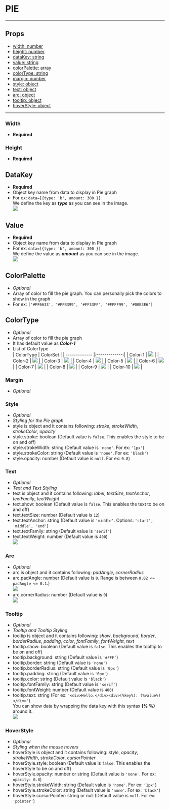 # PIE

---

## Props

- [width: number](#width)
- [height: number](#height)
- [dataKey: string](#datakey)
- [value: string](#value)
- [colorPalette: array](#colorpalette)
- [colorType: string](#colortype)
- [margin: number](#margin)
- [style: object](#style)
- [text: object](#text)
- [arc: object](#arc)
- [tooltip: object](#tooltip)
- [hoverStyle: object](#hoverstyle)

---

### Width

- **Required**

### Height

- **Required**

## DataKey

- **Required**
- Object key name from data to display in Pie graph
- For ex: `data=[{type: 'b', amount: 300 }]`  
  We define the key as **_type_** as you can see in the image.  
  ![](https://user-images.githubusercontent.com/45322680/150199504-84730b22-0df4-4ccb-b99e-b73cf83bb2e0.png)

## Value

- **Required**
- Object key name from data to display in Pie graph
- For ex: `data=[{type: 'b', amount: 300 }]`  
  We define the value as **_amount_** as you can see in the image.  
  ![](https://user-images.githubusercontent.com/45322680/150199504-84730b22-0df4-4ccb-b99e-b73cf83bb2e0.png)

## ColorPalette

- _Optional_
- Array of color to fill the pie graph. You can personally pick the colors to show in the graph
- For ex: `['#FF6633', '#FFB399', '#FF33FF', '#FFFF99', '#00B3E6']`

## ColorType

- _Optional_
- Array of color to fill the pie graph
- It has default value as **_Color-1_**
- List of ColorType  
  | ColorType | ColorSet |
  | ------------- |:-------------:|
  | Color-1 | ![](https://user-images.githubusercontent.com/45322680/150201979-8bd47bd5-59bf-4c6e-b5a0-cedca53c41c5.png) |
  | Color-2 | ![](https://user-images.githubusercontent.com/45322680/150202142-b5182651-e592-4714-986b-21df45ae975d.png) |
  | Color-3 | ![](https://user-images.githubusercontent.com/45322680/150202596-8ff79f8b-82a8-4032-a070-9f728ad90453.png) |
  | Color-4 | ![](https://user-images.githubusercontent.com/45322680/150203647-0d02b132-58dc-4092-8ca6-ea76276aafda.png) |
  | Color-5 | ![](https://user-images.githubusercontent.com/45322680/150203726-0c591877-0b2c-442f-b751-2949ee70caa5.png) |
  | Color-6 | ![](https://user-images.githubusercontent.com/45322680/150203829-d082dd37-a256-4ff0-a798-14361b0c50e7.png) |
  | Color-7 | ![](https://user-images.githubusercontent.com/45322680/150203884-35ff24f4-5378-4ee0-b498-0cb871ba0ab6.png) |
  | Color-8 | ![](https://user-images.githubusercontent.com/45322680/150204009-ce79040d-2894-4da3-bce9-be2faeda1b79.png) |
  | Color-9 | ![](https://user-images.githubusercontent.com/45322680/150204067-63986a76-d034-4838-a5d1-91659d83b396.png) |
  | Color-10 | ![](https://user-images.githubusercontent.com/45322680/150204117-31a221e5-afc2-4e63-87a7-7e587b91b462.png) |

### Margin

- _Optional_

### Style

- _Optional_
- _Styling for the Pie graph_
- style is object and it contains following: _stroke_, _strokeWidth_, _strokeColor_, _opacity_
- style.stroke: boolean (Default value is `false`. This enables the style to be on and off)
- style.strokeWidth: string (Default value is `'none'`. For ex: `'1px'`)
- style.strokeColor: string (Default value is `'none'`. For ex: `'black'`)
- style.opacity: number (Default value is `null`. For ex: `0.8`)

### Text

- _Optional_
- _Text and Text Styling_
- text is object and it contains following: _label_, _textSize_, _textAnchor_, _textFamily_, _textWeight_
- text.show: boolean (Default value is `false`. This enables the text to be on and off)
- text.textSize: number (Default value is `12`)
- text.textAnchor: string (Default value is `'middle'`. Options: `'start', 'middle', 'end'`)
- text.textFamily: string (Default value is `'serif'`)
- text.textWeight: number (Default value is `400`)  
  ![](https://user-images.githubusercontent.com/45322680/150211897-6aef75bf-bc14-408f-9838-9cf590488ebd.png)

### Arc

- _Optional_
- arc is object and it contains following: _padAngle_, _cornerRadius_
- arc.padAngle: number (Default value is `0`. Range is between `0.02 <= padAngle <= 0.1`.)  
  ![](https://user-images.githubusercontent.com/45322680/150208756-8480f26d-2076-4760-b22e-bda70721588d.png)
- arc.cornerRadius: number (Default value is `0`)  
  ![](https://user-images.githubusercontent.com/45322680/150209072-16de16bd-a78f-44e5-96c2-2e8ad89dbc06.png)

### Tooltip

- _Optional_
- _Tooltip and Tooltip Styling_
- tooltip is object and it contains following: _show_, _background_, _border_, _borderRadius_, _padding_, _color_, _fontFamily_, _fontWeight_, _text_
- tooltip.show: boolean (Default value is `false`. This enables the tooltip to be on and off)
- tooltip.background: string (Default value is `'#FFF'`)
- tooltip.border: string (Default value is `'none'`)
- tooltip.borderRadius: string (Default value is `'0px'`)
- tooltip.padding: string (Default value is `'0px'`)
- tooltip.color: string (Default value is `'black'`)
- tooltip.fontFamily: string (Default value is `'serif'`)
- tooltip.fontWeight: number (Default value is `400`)
- tooltip.text: string (For ex: `'<div>Hello.</div><div>(%key%): (%value%)</div>'`)  
  You can show data by wrapping the data key with this syntax **(% %)** around it.  
  ![](https://user-images.githubusercontent.com/45322680/150210232-074a2454-d91c-4945-82f3-1c3e9a449d4f.png)

### HoverStyle

- _Optional_
- _Styling when the mouse hovers_
- hoverStyle is object and it contains following: _style_, _opacity_, _strokeWidth_, _strokeColor_, _cursorPointer_
- hoverStyle.style: boolean (Default value is `false`. This enables the hoverStyle to be on and off)
- hoverStyle.opacity: number or string (Default value is `'none'`. For ex: `opacity: 0.8`)
- hoverStyle.strokeWidth: string (Default value is `'none'`. For ex: `'1px'`)
- hoverStyle.strokeColor: string (Default value is `'none'`. For ex: `'black'`)
- hoverStyle.cursorPointer: string or null (Default value is `null`. For ex: `'pointer'`)
